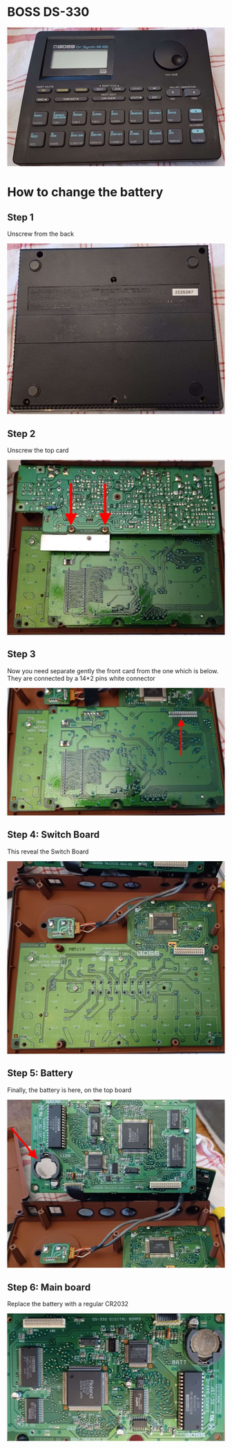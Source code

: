 # BOSS DS-330

![01](assets/01.jpg)

# How to change the battery

## Step 1

Unscrew from the back

![02](assets/02.jpg)

## Step 2

Unscrew the top card

![03](assets/03.jpg)

## Step 3

Now you need separate gently the front card from the one which is below. They are connected by a 14*2 pins white connector

![04](assets/04.jpg)

## Step 4: Switch Board

This reveal the Switch Board 

![05](assets/05.jpg)

## Step 5: Battery

Finally, the battery is here, on the top board

![06](assets/06.jpg)

## Step 6: Main board

Replace the battery with a regular CR2032

![07](assets/07.jpg)
